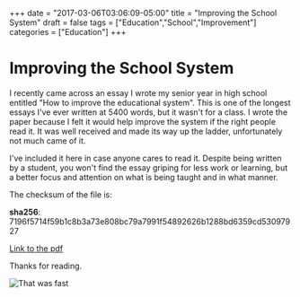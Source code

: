 +++
date = "2017-03-06T03:06:09-05:00"
title = "Improving the School System"
draft = false
tags = ["Education","School","Improvement"]
categories = ["Education"]
+++

# Improving the School System

I recently came across an essay I wrote my senior year in high school entitled "How to improve the educational system". This is one of the longest essays I've ever written at 5400 words, but it wasn't for a class. I wrote the paper because I felt it would help improve the system if the right people read it. It was well received and made its way up the ladder, unfortunately not much came of it.

I've included it here in case anyone cares to read it. Despite being written by a student, you won't find the essay griping for less work or learning, but a better focus and attention on what is being taught and in what manner. 

The checksum of the file is:

**sha256**: 7196f5714f59b1c8b3a73e808bc79a7991f54892626b1288bd6359cd53097927

[Link to the pdf](https://gooddebate.org/attach/School.pdf)

Thanks for reading.

![That was fast](https://gooddebate.org/images/fastread.jpg)